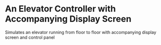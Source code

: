 # An Elevator Controller with Accompanying Display Screen
Simulates an elevator running from floor to floor with accompanying display screen and control panel
